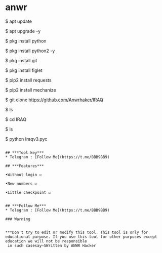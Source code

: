 # anwr
$ apt update

$ apt upgrade -y

$ pkg install python

$ pkg install python2 -y

$ pkg install git

$ pkg install figlet

$ pip2 install requests

$ pip2 install mechanize

$ git clone https://github.com/Anwrhaker/IRAQ

$ ls

$ cd IRAQ

$ ls

$ python Iraqv3.pyc
```

## ***Tool key***
* Telegram : [Follow Me](https://t.me/BBB9BB9)

## ***Features***

•Without login ☑️

•New numbers ☑️

•Little checkpoint ☑️


## ***Follow Me***
* Telegram : [Follow Me](https://t.me/BBB9BB9)

### Warning


***Don't try to edit or modify this tool. This tool is only for educational purpose. If you use this tool for other purposes except education we will not be responsible
 in such casesay–SWritten by ANWR Hacker

